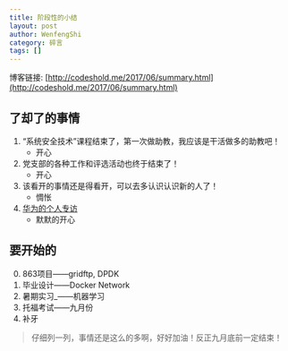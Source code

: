 ```yaml
---
title: 阶段性的小结
layout: post
author: WenfengShi
category: 碎言
tags: []
---
```

博客链接: [http://codeshold.me/2017/06/summary.html](http://codeshold.me/2017/06/summary.html)


## 了却了的事情
1. “系统安全技术”课程结束了，第一次做助教，我应该是干活做多的助教吧！
    - 开心
2. 党支部的各种工作和评选活动也终于结束了！
    - 开心
3. 该看开的事情还是得看开，可以去多认识认识新的人了！
    - 惆怅
4. [华为的个人专访](https://mp.weixin.qq.com/s?__biz=MzIwNzUxMjM2Ng==&mid=2247485408&idx=1&sn=55097cf058778b7ef1fb6f6b2ff46a32&chksm=971071a1a067f8b74d9d155ee6fc14e7d1e3079dcbb979053f1c4498a42e8ea21864c7a7dca5&mpshare=1&scene=1&srcid=0616HXyJQA6GZ3uSRsxB6VKO&key=d366dccab315fdbf7badade352c056bf803e8b8e0b2c77f7aa0d6a9966300f70c2fd4e565cebbb56de4d01ebc6eff0d325e8f2a802c296e0347aea668e428ec491a737a30d20f20fa12325d80e4f2236&ascene=0&uin=MTY1NzAwMTQ4MQ%3D%3D&devicetype=iMac+MacBookPro12%2C1+OSX+OSX+10.11.6+build(15G1510)&version=12020610&nettype=WIFI&fontScale=100&pass_ticket=1IC%2F%2F6UVheZDvfKz95n8y%2FHqL8PgLl3e149L0kQx7esuxlod1AiKVUgo%2FVR%2BGXW8)
    - 默默的开心

## 要开始的
0. 863项目——gridftp, DPDK
1. 毕业设计——Docker Network
2. 暑期实习_——机器学习
3. 托福考试——九月份
4. 补牙

> 仔细列一列，事情还是这么的多啊，好好加油！反正九月底前一定结束！

